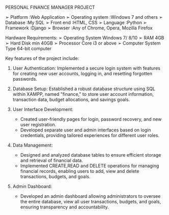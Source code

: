 PERSONAL FINANCE MANAGER PROJECT

➢ Platform :Web Application
➢ Operating system :Windows 7 and others
➢ Database :My SQL
➢ Front end :HTML, CSS
➢ Language :Python
➢ Framework :Django
➢ Browser :Any of Chrome, Opera, Mozilla Firefox

Hardware Requirements:
➢ Operating System Windows 7/ 8/10
➢ RAM 4GB
➢ Hard Disk min 40GB
➢ Processor Core i3 or above
➢ Computer System Type 64-bit computer

Key features of the project include:

1. User Authentication: Implemented a secure login system with features for creating new user accounts, logging in, and resetting forgotten passwords.

2. Database Setup: Established a robust database structure using SQL within XAMPP, named "finance," to store user account information, transaction data, budget allocations, and savings goals.

3. User Interface Development:
   - Created user-friendly pages for login, password recovery, and new user registration.
   - Developed separate user and admin interfaces based on login credentials, providing tailored experiences for different user roles.

4. Data Management:
   - Designed and analyzed database tables to ensure efficient storage and retrieval of financial data.
   - Implemented CREATE,READ and DELETE operations for managing financial records, enabling users to add, view and delete transactions, budgets, and goals.

5. Admin Dashboard:
   - Developed an admin dashboard allowing administrators to oversee the entire database, view all user transactions, budgets, and goals, ensuring transparency and accountability.

